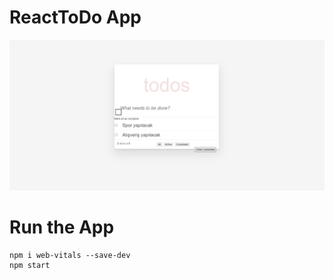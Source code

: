 # ReactToDo App
![screenshot](screenshot.png)

# Run the App
```
npm i web-vitals --save-dev
npm start
```



